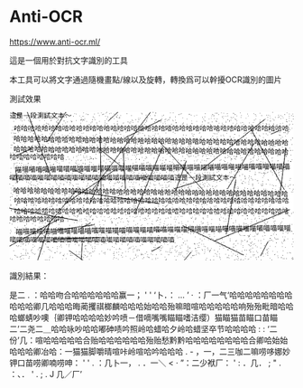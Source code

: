# Anti-OCR

https://www.anti-ocr.ml/

這是一個用於對抗文字識別的工具

本工具可以將文字通過隨機畫點/線以及旋轉，轉換爲可以幹擾OCR識別的圖片

測試效果

![測試效果](./test.png)

識別結果：

是二 . ：哈哈吻合哈哈哈哈哈哈赢一； ' ' ‘卜．： … ’ · ：厂一气‘哈哈哈哈哈哈哈哈哈哈哈卿几哈哈哈晦蔺攫祺榔麟哈哈哈始哈哈殆嘛暗喧哈哈哈哈哈响殆殆毗暗哈哈哈螂蜻吵噢｛卿钾哈哈哈哈妙吟喷－借嘀嘴嘴瞄瞄嗜洁缨）猫瞄猫苗瞄口苗瞄二’二尧二＿哈哈咏吵哈哈嘟砷啧吟照岭哈蜡哈夕岭哈蜡坚卒节哈哈哈哈 : : ‘二份’几：喧哈哈哈哈哈合贻哈哈哈哈哈哈殆贻愁黔黔哈哈哈哈哈哈哈哈合卿哈始始哈哈哈卿冶哈：一猫猫脚嚼晴喧咔岭喧哈吟哈哈哈 . - ，一，二三咖二嘛唠哆娜妙钾口苗唠卿喃唠呻： ' ' . ：几卜一， . ．一＼ < · ”：二少袱厂： ' : ．几． ; " . ：、． ' . ; . J 几／厂’
